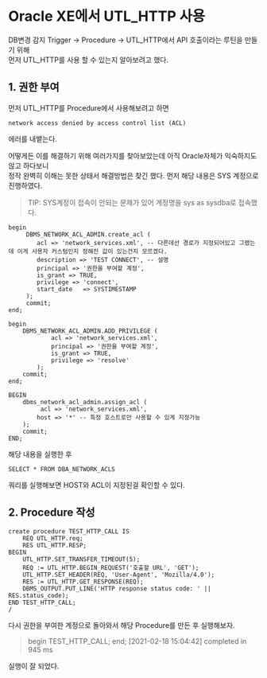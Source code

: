 # Oracle XE에서 UTL_HTTP 사용
DB변경 감지 Trigger -> Procedure -> UTL_HTTP에서 API 호출이라는 루틴을 만들기 위해  
먼저 UTL_HTTP를 사용 할 수 있는지 알아보려고 했다.

## 1. 권한 부여  
먼저 UTL_HTTP를 Procedure에서 사용해보려고 하면 
```
network access denied by access control list (ACL)
```
에러를 내뱉는다.  

어떻게든 이를 해결하기 위해 여러가지를 찾아보았는데 아직 Oracle자체가 익숙하지도 않고 하다보니  
정작 완벽히 이해는 못한 상태서 해결방법은 찾긴 했다.
먼저 해당 내용은 SYS 계정으로 진행하였다.
 > TIP: SYS계정이 접속이 안되는 문제가 있어 계정명을 sys as sysdba로 접속했다.

```oraclesqlplus
begin
     DBMS_NETWORK_ACL_ADMIN.create_acl (
        acl => 'network_services.xml', -- 다른데선 경로가 지정되어있고 그랬는데 이게 사용자 커스텀인지 정해진 값이 있는건지 모르겠다.
        description => 'TEST CONNECT', -- 설명
        principal => '권한을 부여할 계정',
        is_grant => TRUE,
        privilege => 'connect',
        start_date   => SYSTIMESTAMP
     );
     commit;
end;

begin
    DBMS_NETWORK_ACL_ADMIN.ADD_PRIVILEGE (
            acl => 'network_services.xml',
            principal => '권한을 부여할 계정',
            is_grant => TRUE,
            privilege => 'resolve'
        );
    commit;
end;

BEGIN
    dbms_network_acl_admin.assign_acl (
         acl => 'network_services.xml',
        host => '*' -- 특정 호스트로만 사용할 수 있게 지정가능
    );
    commit;
END;
```

해당 내용을 실행한 후 

```oraclesqlplus
SELECT * FROM DBA_NETWORK_ACLS
```
쿼리를 실행해보면 HOST와 ACL이 지정된걸 확인할 수 있다.

## 2. Procedure 작성

```oraclesqlplus
create procedure TEST_HTTP_CALL IS
    REQ UTL_HTTP.req;
    RES UTL_HTTP.RESP;
BEGIN
    UTL_HTTP.SET_TRANSFER_TIMEOUT(5);
    REQ := UTL_HTTP.BEGIN_REQUEST('호출할 URL', 'GET');
    UTL_HTTP.SET_HEADER(REQ, 'User-Agent', 'Mozilla/4.0');
    RES := UTL_HTTP.GET_RESPONSE(REQ);
    DBMS_OUTPUT.PUT_LINE('HTTP response status code: ' || RES.status_code);
END TEST_HTTP_CALL;
/
```
다시 권한을 부여한 계정으로 돌아와서 해당 Procedure를 만든 후 실행해보자.
> begin
>   TEST_HTTP_CALL;
> end;
> [2021-02-18 15:04:42] completed in 945 ms

실행이 잘 되었다.